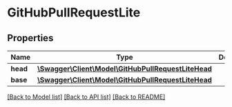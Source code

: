 # GitHubPullRequestLite

## Properties
Name | Type | Description | Notes
------------ | ------------- | ------------- | -------------
**head** | [**\Swagger\Client\Model\GitHubPullRequestLiteHead**](GitHubPullRequestLiteHead.md) |  | [optional] 
**base** | [**\Swagger\Client\Model\GitHubPullRequestLiteHead**](GitHubPullRequestLiteHead.md) |  | [optional] 

[[Back to Model list]](../README.md#documentation-for-models) [[Back to API list]](../README.md#documentation-for-api-endpoints) [[Back to README]](../README.md)


